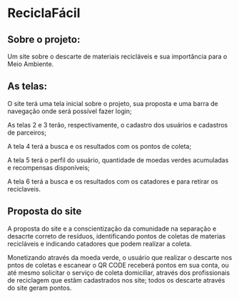 ﻿# ReciclaFácil

## Sobre o projeto:
Um site sobre o descarte de materiais recicláveis e sua importância para o Meio Ambiente. 

## As telas:
O site terá uma tela inicial sobre o projeto, sua proposta e uma barra de navegação onde será possível fazer login;

As telas 2 e 3 terão, respectivamente, o cadastro dos usuários e cadastros de parceiros;

A tela 4 terá a busca e os resultados com os pontos de coleta;

A tela 5 terá o perfil do usuário, quantidade de moedas verdes acumuladas e recompensas disponíveis;

A tela 6 terá a busca e os resultados com os catadores e para retirar os reciclaveis.

## Proposta do site
A proposta do site  e a conscientização da comunidade na separação e desacrte correto de resíduos, identificando  pontos de coletas de materias recicláveis e indicando catadores que podem realizar a coleta.

Monetizando através da moeda verde, o usuário que realizar o descarte nos pntos de coletas e escanear o QR CODE receberá pontos em sua conta, ou até mesmo solicitar o serviço de coleta domiciliar, através dos profissionais de reciclagem que estãm cadastrados nos site;  todos  os descarte  através do site geram pontos.